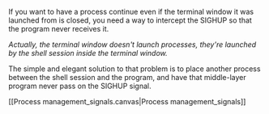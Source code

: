 

If you want to have a process continue even if the terminal window it was launched from is closed, you need a way to intercept the SIGHUP so that the program never receives it.

*Actually, the terminal window doesn't launch processes, they're launched by the shell session inside the terminal window.*

The simple and elegant solution to that problem is to place another process between the shell session and the program, and have that middle-layer program never pass on the SIGHUP signal.

[[Process management_signals.canvas|Process management_signals]]
